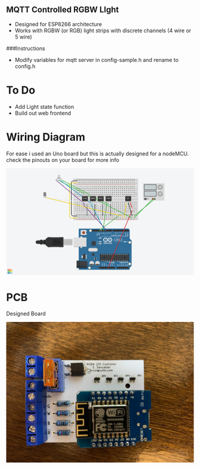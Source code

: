 ## MQTT Controlled RGBW LIght

- Designed for ESP8266 architecture
- Works with RGBW (or RGB) light strips with discrete channels (4 wire or 5 wire)

###Instructions
- Modify variables for mqtt server in config-sample.h and rename to config.h

# To Do
- Add Light state function
- Build out web frontend



# Wiring Diagram
For ease i used an Uno board but this is actually designed for a nodeMCU.  check the pinouts on your board for more info


![Wiring Diagram](https://github.com/errolsancaktar/ESP-MQTT-Lighting/blob/master/MQTTLight.png?raw=true)

# PCB
Designed Board


![PCB](https://github.com/errolsancaktar/ESP-MQTT-Lighting/blob/master/MQTTLight.jpg?raw=true)
